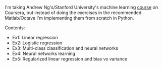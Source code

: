 I'm taking Andrew Ng's/Stanford University's machine learning [course](https://www.coursera.org/learn/machine-learning) on Coursera, but instead of doing the exercises in the recommended Matlab/Octave I'm implementing them from scratch in Python.

Contents:

* Ex1: Linear regression
* Ex2: Logistic regression
* Ex3: Multi-class classification and neural networks
* Ex4: Neural networks learning
* Ex5: Regularized linear regression and bias vs variance